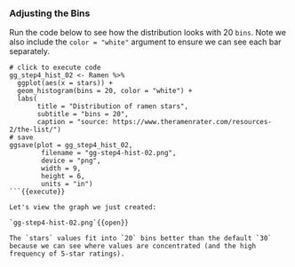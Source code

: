 ### Adjusting the Bins

Run the code below to see how the distribution looks with 20 `bins`. Note we also include the `color = "white"` argument to ensure we can see each bar separately. 

```
# click to execute code
gg_step4_hist_02 <- Ramen %>% 
  ggplot(aes(x = stars)) + 
  geom_histogram(bins = 20, color = "white") + 
  labs(
       title = "Distribution of ramen stars", 
       subtitle = "bins = 20",
       caption = "source: https://www.theramenrater.com/resources-2/the-list/")
# save
ggsave(plot = gg_step4_hist_02,
        filename = "gg-step4-hist-02.png",
        device = "png",
        width = 9,
        height = 6,
        units = "in")
```{{execute}}

Let's view the graph we just created:

`gg-step4-hist-02.png`{{open}} 

The `stars` values fit into `20` bins better than the default `30` because we can see where values are concentrated (and the high frequency of 5-star ratings).
